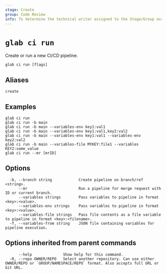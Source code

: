 ```yaml
---
stage: Create
group: Code Review
info: To determine the technical writer assigned to the Stage/Group associated with this page, see https://about.gitlab.com/handbook/product/ux/technical-writing/#assignments
---
```


<!--
This documentation is auto generated by a script.
Please do not edit this file directly. Run `make gen-docs` instead.
-->

# `glab ci run`

Create or run a new CI/CD pipeline.

```plaintext
glab ci run [flags]
```

## Aliases

```plaintext
create
```

## Examples

```plaintext
glab ci run
glab ci run -b main
glab ci run -b main --variables-env key1:val1
glab ci run -b main --variables-env key1:val1,key2:val2
glab ci run -b main --variables-env key1:val1 --variables-env key2:val2
glab ci run -b main --variables-file MYKEY:file1 --variables KEY2:some_value
glab ci run --mr [mrID]

```

## Options

```plaintext
  -b, --branch string            Create pipeline on branch/ref <string>.
      --mr                       Run a pipeline for merge request with ID or current branch.
      --variables strings        Pass variables to pipeline in format <key>:<value>.
      --variables-env strings    Pass variables to pipeline in format <key>:<value>.
      --variables-file strings   Pass file contents as a file variable to pipeline in format <key>:<filename>.
  -f, --variables-from string    JSON file containing variables for pipeline execution.
```

## Options inherited from parent commands

```plaintext
      --help              Show help for this command.
  -R, --repo OWNER/REPO   Select another repository. Can use either OWNER/REPO or `GROUP/NAMESPACE/REPO` format. Also accepts full URL or Git URL.
```
